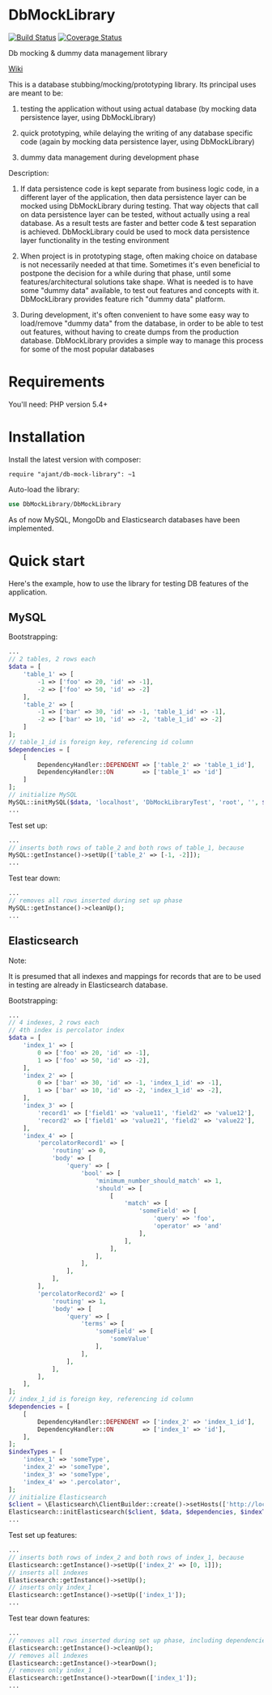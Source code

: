 DbMockLibrary
==================
[![Build Status](https://travis-ci.org/ajant/DbMockLibrary.svg?branch=master)](https://travis-ci.org/ajant/DbMockLibrary)
[![Coverage Status](https://coveralls.io/repos/ajant/DbMockLibrary/badge.svg?branch=master&service=github)](https://coveralls.io/github/ajant/DbMockLibrary?branch=master)

Db mocking & dummy data management library


[Wiki](https://github.com/ajant/DbMockLibrary/wiki)

This is a database stubbing/mocking/prototyping library. Its principal uses are meant to be:

1. testing the application without using actual database (by mocking data persistence layer, using DbMockLibrary)

2. quick prototyping, while delaying the writing of any database specific code (again by mocking data persistence layer, using DbMockLibrary)

3. dummy data management during development phase

Description:

1. If data persistence code is kept separate from business logic code, in a different layer of the application, then data persistence layer can
be mocked using DbMockLibrary during testing. That way objects that call on data persistence layer can be tested, without actually using a
real database. As a result tests are faster and better code & test separation is achieved. DbMockLibrary could be used to mock data persistence
layer functionality in the testing environment

2. When project is in prototyping stage, often making choice on database is not necessarily needed at that time. Sometimes it's even beneficial
to postpone the decision for a while during that phase, until some features/architectural solutions take shape. What is needed is to have some
"dummy data" available, to test out features and concepts with it. DbMockLibrary provides feature rich "dummy data" platform.

3. During development, it's often convenient to have some easy way to load/remove "dummy data" from the database, in order to be able to
test out features, without having to create dumps from the production database. DbMockLibrary provides a simple way to manage this process for
some of the most popular databases

Requirements
============

You'll need: PHP version 5.4+

Installation
============
Install the latest version with composer:<br/>
```
require "ajant/db-mock-library": ~1
```

Auto-load the library:
```php
use DbMockLibrary/DbMockLibrary
```

As of now MySQL, MongoDb and Elasticsearch databases have been implemented.

Quick start
===========
Here's the example, how to use the library for testing DB features of the application.

**MySQL**
-
Bootstrapping:
```php
...
// 2 tables, 2 rows each
$data = [
    'table_1' => [
        -1 => ['foo' => 20, 'id' => -1],
        -2 => ['foo' => 50, 'id' => -2]
    ],
    'table_2' => [
        -1 => ['bar' => 30, 'id' => -1, 'table_1_id' => -1],
        -2 => ['bar' => 10, 'id' => -2, 'table_1_id' => -2]
    ]
];
// table_1_id is foreign key, referencing id column
$dependencies = [
    [
        DependencyHandler::DEPENDENT => ['table_2' => 'table_1_id'],
        DependencyHandler::ON        => ['table_1' => 'id']
    ]
];
// initialize MySQL
MySQL::initMySQL($data, 'localhost', 'DbMockLibraryTest', 'root', '', $dependencies);
...
```
Test set up:
```php
...
// inserts both rows of table_2 and both rows of table_1, because
MySQL::getInstance()->setUp(['table_2' => [-1, -2]]);
...
```
Test tear down:
```php
...
// removes all rows inserted during set up phase
MySQL::getInstance()->cleanUp();
...
```
**Elasticsearch**
-
Note:

It is presumed that all indexes and mappings for records that are to be used in testing are already in Elasticsearch database.

Bootstrapping:

```php
...
// 4 indexes, 2 rows each
// 4th index is percolator index
$data = [
    'index_1' => [
        0 => ['foo' => 20, 'id' => -1],
        1 => ['foo' => 50, 'id' => -2],
    ],
    'index_2' => [
        0 => ['bar' => 30, 'id' => -1, 'index_1_id' => -1],
        1 => ['bar' => 10, 'id' => -2, 'index_1_id' => -2],
    ],
    'index_3' => [
        'record1' => ['field1' => 'value11', 'field2' => 'value12'],
        'record2' => ['field1' => 'value21', 'field2' => 'value22'],
    ],
    'index_4' => [
        'percolatorRecord1' => [
            'routing' => 0,
            'body' => [
                'query' => [
                    'bool' => [
                        'minimum_number_should_match' => 1,
                        'should' => [
                            [
                                'match' => [
                                    'someField' => [
                                        'query' => 'foo',
                                        'operator' => 'and'
                                    ],
                                ],
                            ],
                        ],
                    ],
                ],
            ],
        ],
        'percolatorRecord2' => [
            'routing' => 1,
            'body' => [
                'query' => [
                    'terms' => [
                        'someField' => [
                            'someValue'
                        ],
                    ],
                ],
            ],
        ],
    ],
];
// index_1_id is foreign key, referencing id column
$dependencies = [
    [
        DependencyHandler::DEPENDENT => ['index_2' => 'index_1_id'],
        DependencyHandler::ON        => ['index_1' => 'id'],
    ],
];
$indexTypes = [
    'index_1' => 'someType',
    'index_2' => 'someType',
    'index_3' => 'someType',
    'index_4' => '.percolator',
];
// initialize Elasticsearch
$client = \Elasticsearch\ClientBuilder::create()->setHosts(['http://localhost:9200'])->build();
Elasticsearch::initElasticsearch($client, $data, $dependencies, $indexTypes);
...
```
Test set up features:
```php
...
// inserts both rows of index_2 and both rows of index_1, because
Elasticsearch::getInstance()->setUp(['index_2' => [0, 1]]);
// inserts all indexes
Elasticsearch::getInstance()->setUp();
// inserts only index_1
Elasticsearch::getInstance()->setUp(['index_1']);
...
```
Test tear down features:
```php
...
// removes all rows inserted during set up phase, including dependencies
Elasticsearch::getInstance()->cleanUp();
// removes all indexes
Elasticsearch::getInstance()->tearDown();
// removes only index_1
Elasticsearch::getInstance()->tearDown(['index_1']);
...
```